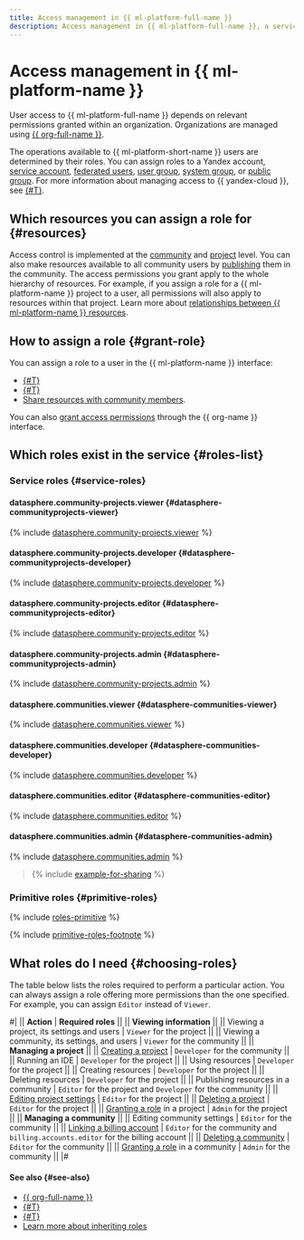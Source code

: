```yaml
---
title: Access management in {{ ml-platform-full-name }}
description: Access management in {{ ml-platform-full-name }}, a service that provides an ML development environment. To grant access to {{ ml-platform-name }} resources, assign the necessary roles from the list below to the user.
---
```


# Access management in {{ ml-platform-name }}

User access to {{ ml-platform-full-name }} depends on relevant permissions granted within an organization. Organizations are managed using [{{ org-full-name }}](../../organization/).

The operations available to {{ ml-platform-short-name }} users are determined by their roles. You can assign roles to a Yandex account, [service account](../../iam/concepts/users/service-accounts.md), [federated users](../../iam/concepts/federations.md), [user group](../../organization/operations/manage-groups.md), [system group](../../iam/concepts/access-control/system-group.md), or [public group](../../iam/concepts/access-control/public-group.md). For more information about managing access to {{ yandex-cloud }}, see [{#T}](../../iam/concepts/access-control/index.md).

## Which resources you can assign a role for {#resources}

Access control is implemented at the [community](../concepts/community.md) and [project](../concepts/project.md) level. You can also make resources available to all community users by [publishing](../operations/index.md#share) them in the community. The access permissions you grant apply to the whole hierarchy of resources. For example, if you assign a role for a {{ ml-platform-name }} project to a user, all permissions will also apply to resources within that project. Learn more about [relationships between {{ ml-platform-name }} resources](../concepts/resource-model.md).

## How to assign a role {#grant-role}

You can assign a role to a user in the {{ ml-platform-name }} interface:
* [{#T}](../operations/community/add-user.md)
* [{#T}](../operations/projects/add-user.md)
* [Share resources with community members](../operations/index.md#share).

You can also [grant access permissions](../../organization/security/index.md) through the {{ org-name }} interface.

## Which roles exist in the service {#roles-list}

### Service roles {#service-roles}

#### datasphere.community-projects.viewer {#datasphere-communityprojects-viewer}

{% include [datasphere.community-projects.viewer](../../_roles/datasphere/community-projects/viewer.md) %}

#### datasphere.community-projects.developer {#datasphere-communityprojects-developer}

{% include [datasphere.community-projects.developer](../../_roles/datasphere/community-projects/developer.md) %}

#### datasphere.community-projects.editor {#datasphere-communityprojects-editor}

{% include [datasphere.community-projects.editor](../../_roles/datasphere/community-projects/editor.md) %}

#### datasphere.community-projects.admin {#datasphere-communityprojects-admin}

{% include [datasphere.community-projects.admin](../../_roles/datasphere/community-projects/admin.md) %}

#### datasphere.communities.viewer {#datasphere-communities-viewer}

{% include [datasphere.communities.viewer](../../_roles/datasphere/communities/viewer.md) %}

#### datasphere.communities.developer {#datasphere-communities-developer}

{% include [datasphere.communities.developer](../../_roles/datasphere/communities/developer.md) %}

#### datasphere.communities.editor {#datasphere-communities-editor}

{% include [datasphere.communities.editor](../../_roles/datasphere/communities/editor.md) %}

#### datasphere.communities.admin {#datasphere-communities-admin}

{% include [datasphere.communities.admin](../../_roles/datasphere/communities/admin.md) %}

> {% include [example-for-sharing](../../_includes/datasphere/roles-for-sharing-example.md) %}

### Primitive roles {#primitive-roles}

{% include [roles-primitive](../../_includes/roles-primitive.md) %}

{% include [primitive-roles-footnote](../../_includes/primitive-roles-footnote.md) %}

## What roles do I need {#choosing-roles}

The table below lists the roles required to perform a particular action. You can always assign a role offering more permissions than the one specified. For example, you can assign `Editor` instead of `Viewer`.

#|
|| **Action** | **Required roles** ||
|| **Viewing information** ||
|| Viewing a project, its settings and users | `Viewer` for the project ||
|| Viewing a community, its settings, and users | `Viewer` for the community ||
|| **Managing a project** ||
|| [Creating a project](../operations/projects/create.md) | `Developer` for the community ||
|| Running an IDE | `Developer` for the project ||
|| Using resources | `Developer` for the project ||
|| Creating resources | `Developer` for the project ||
|| Deleting resources | `Developer` for the project ||
|| Publishing resources in a community | `Editor` for the project and `Developer` for the community ||
|| [Editing project settings](../operations/projects/update.md) | `Editor` for the project ||
|| [Deleting a project](../operations/projects/delete.md) | `Editor` for the project ||
|| [Granting a role](#grant-role) in a project | `Admin` for the project ||
|| **Managing a community** ||
|| Editing community settings | `Editor` for the community ||
|| [Linking a billing account](../operations/community/link-ba.md) | `Editor` for the community and `billing.accounts.editor` for the billing account ||
|| [Deleting a community](../operations/community/delete.md) | `Editor` for the community ||
|| [Granting a role](#grant-role) in a community | `Admin` for the community ||
|#

#### See also {#see-also}

* [{{ org-full-name }}](../../organization/)
* [{#T}](../../iam/concepts/access-control/index.md)
* [{#T}](../../iam/concepts/users/service-accounts.md)
* [Learn more about inheriting roles](../../resource-manager/concepts/resources-hierarchy.md#access-rights-inheritance)
